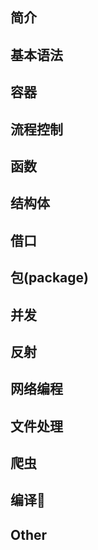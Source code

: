 ## 简介
## 基本语法
## 容器
## 流程控制
## 函数
## 结构体
## 借口
## 包(package)
## 并发
## 反射
## 网络编程
## 文件处理
## 爬虫
## 编译🔧
## Other